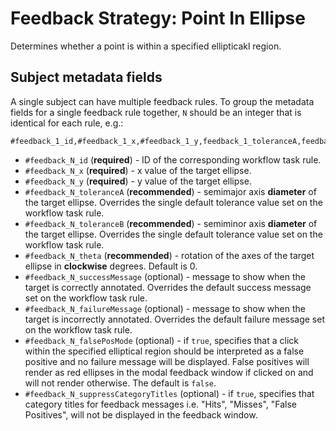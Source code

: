 # Feedback Strategy: Point In Ellipse

Determines whether a point is within a specified ellipticakl region.

## Subject metadata fields

A single subject can have multiple feedback rules. To group the metadata fields for a single feedback rule together, `N` should be an integer that is identical for each rule, e.g.:

```
#feedback_1_id,#feedback_1_x,#feedback_1_y,feedback_1_toleranceA,feedback_1_toleranceB,#feedback_1_theta,#feedback_2_id,#feedback_2_x,#feedback_2_y,...
```

- `#feedback_N_id` (**required**) - ID of the corresponding workflow task rule.
- `#feedback_N_x` (**required**) - x value of the target ellipse.
- `#feedback_N_y` (**required**) - y value of the target ellipse.
- `#feedback_N_toleranceA` (**recommended**) - semimajor axis **diameter** of the target ellipse. Overrides the single default tolerance value set on the workflow task rule.
- `#feedback_N_toleranceB` (**recommended**) - semiminor axis **diameter** of the target ellipse. Overrides the single default tolerance value set on the workflow task rule.
- `#feedback_N_theta` (**recommended**) - rotation of the axes of the target ellipse in **clockwise** degrees. Default is 0.
- `#feedback_N_successMessage` (optional) - message to show when the target is correctly annotated. Overrides the default success message set on the workflow task rule.
- `#feedback_N_failureMessage` (optional) - message to show when the target is incorrectly annotated. Overrides the default failure message set on the workflow task rule.
- `#feedback_N_falsePosMode` (optional) - if `true`, specifies that a click within the specified elliptical region should be interpreted as a false positive and no failure message will be displayed. False positives will render as red ellipses in the modal feedback window if clicked on and will not render otherwise. The default is `false`.
- `#feedback_N_suppressCategoryTitles` (optional) - if `true`, specifies that category titles for feedback messages i.e. "Hits", "Misses", "False Positives", will not be displayed in the feedback window.
